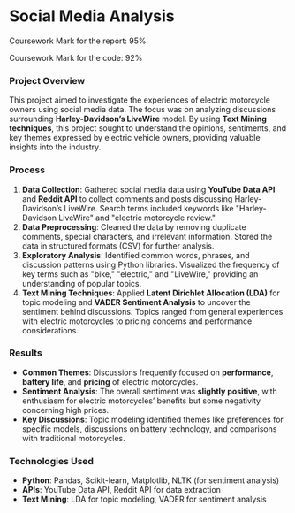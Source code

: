 # Social Media Analysis

Coursework Mark for the report: 95%

Coursework Mark for the code: 92%

### Project Overview

This project aimed to investigate the experiences of electric motorcycle owners using social media data. The focus was on analyzing discussions surrounding **Harley-Davidson’s LiveWire** model. By using **Text Mining techniques**, this project sought to understand the opinions, sentiments, and key themes expressed by electric vehicle owners, providing valuable insights into the industry.

### **Process**

1. **Data Collection**: Gathered social media data using **YouTube Data API** and **Reddit API** to collect comments and posts discussing Harley-Davidson’s LiveWire. Search terms included keywords like "Harley-Davidson LiveWire" and "electric motorcycle review."
2. **Data Preprocessing**: Cleaned the data by removing duplicate comments, special characters, and irrelevant information. Stored the data in structured formats (CSV) for further analysis.
3. **Exploratory Analysis**: Identified common words, phrases, and discussion patterns using Python libraries. Visualized the frequency of key terms such as "bike," "electric," and "LiveWire," providing an understanding of popular topics.
4. **Text Mining Techniques**: Applied **Latent Dirichlet Allocation (LDA)** for topic modeling and **VADER Sentiment Analysis** to uncover the sentiment behind discussions. Topics ranged from general experiences with electric motorcycles to pricing concerns and performance considerations.

### **Results**

- **Common Themes**: Discussions frequently focused on **performance**, **battery life**, and **pricing** of electric motorcycles.
- **Sentiment Analysis**: The overall sentiment was **slightly positive**, with enthusiasm for electric motorcycles’ benefits but some negativity concerning high prices.
- **Key Discussions**: Topic modeling identified themes like preferences for specific models, discussions on battery technology, and comparisons with traditional motorcycles.

### **Technologies Used**

- **Python**: Pandas, Scikit-learn, Matplotlib, NLTK (for sentiment analysis)
- **APIs**: YouTube Data API, Reddit API for data extraction
- **Text Mining**: LDA for topic modeling, VADER for sentiment analysis

